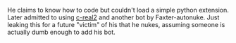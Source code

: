 He claims to know how to code but couldn't load a simple python extension. Later admitted to using [c-real2](https://github.com/TKperson/Nuking-Discord-Server-Bot-Nuke-Bot) and another bot by Faxter-autonuke. Just leaking this for a future "victim" of his that he nukes, assuming someone is actually dumb enough to add his bot.
